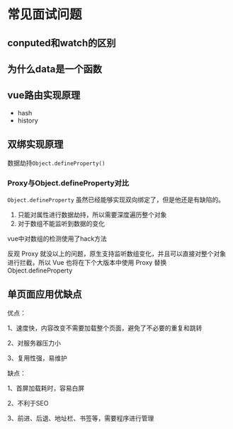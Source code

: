 # 常见面试问题

## conputed和watch的区别

## 为什么data是一个函数



## vue路由实现原理

- hash
- history

## 双绑实现原理

数据劫持`Object.defineProperty()`

### Proxy与Object.defineProperty对比

`Object.defineProperty` 虽然已经能够实现双向绑定了，但是他还是有缺陷的。

1. 只能对属性进行数据劫持，所以需要深度遍历整个对象
2. 对于数组不能监听到数据的变化

vue中对数组的检测使用了hack方法

反观 Proxy 就没以上的问题，原生支持监听数组变化，并且可以直接对整个对象进行拦截，所以 Vue 也将在下个大版本中使用 Proxy 替换 Object.defineProperty

## 单页面应用优缺点

优点：

1、速度快，内容改变不需要加载整个页面，避免了不必要的重复和跳转

2、对服务器压力小

3、复用性强，易维护

缺点：

1、首屏加载耗时，容易白屏

2、不利于SEO

3、前进、后退、地址栏、书签等，需要程序进行管理